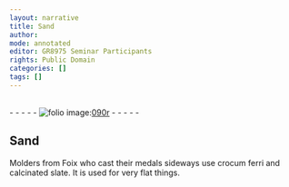 ```yaml
---
layout: narrative
title: Sand
author:
mode: annotated
editor: GR8975 Seminar Participants
rights: Public Domain
categories: []
tags: []
---
```


 <br/>- - - - - <a href="http://gallica.bnf.fr/ark:/12148/btv1b10500001g/f185.image"><img src="../assets/photo-icon.png" alt="folio image: " style="display:inline-block; margin-bottom:-3px;"/>090r</a> - - - - - <br/> 
## Sand

 
 Molders from Foix who cast their medals sideways use crocum ferri and calcinated slate. It is used for very flat things. 
 